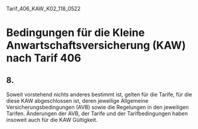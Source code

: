 Tarif_406_KAW_K02_118_0522
# Bedingungen für die Kleine Anwartschaftsversicherung (KAW) nach Tarif 406
## 8.

Soweit vorstehend nichts anderes bestimmt ist, gelten für die Tarife, für die diese KAW abgeschlossen ist, deren jeweilige Allgemeine Versicherungsbedingungen (AVB) sowie die Regelungen in den jeweiligen Tarifen. Änderungen der AVB, der Tarife und der Tarifbedingungen haben insoweit auch für die KAW Gültigkeit.